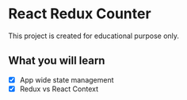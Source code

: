 # React Redux Counter

This project is created for educational purpose only.

## What you will learn

- [x] App wide state management
- [x] Redux vs React Context
